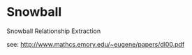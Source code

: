 Snowball
========

Snowball Relationship Extraction

see:
http://www.mathcs.emory.edu/~eugene/papers/dl00.pdf
